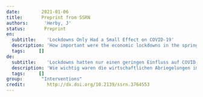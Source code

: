 ```yaml
---
date:        2021-01-06
title:       Preprint from SSRN
authors:      'Herby, J'
status:       Preprint
en:
  subtitle:    'Lockdowns Only Had a Small Effect on COVID-19'
  description: 'How important were the economic lockdowns in the spring of 2020 in curbing the COVID-19 pandemic and how important was lockdown as compared to voluntary changes in behavior? In the spring, the overall social response to the COVID-19 pandemic consisted of a mix of voluntary and government mandated behavioral changes. Voluntary behavioral changes occurred on the basis of information, such as the number of people infected and the number of COVID-19-deaths, and on the basis of the signal value associated with the official lockdown combined with appeals to the population to change its behavior. Mandated behavioral changes took place as a result of the banning of certain activities deemed non-essential. Studies which differentiate between the two types of behavioral change find that, on average, mandated behavioral changes accounts for only 9% (median: 0%) of the total effect on the growth of the pandemic stemming from behavioral changes. The remaining 91% (median: 100%) of the effect was due to voluntary behavioral changes. This is excluding the effect of curfew and facemasks, which were not employed in all countries.'
  tags:     []
de: 
  subtitle:    'Lockdowns hatten nur einen geringen Einfluss auf COVID-19'
  description: 'Wie wichtig waren die wirtschaftlichen Abriegelungen im Frühjahr 2020 für die Eindämmung der COVID-19-Pandemie, und wie wichtig waren Abriegelungen im Vergleich zu freiwilligen Verhaltensänderungen? Im Frühjahr bestand die allgemeine gesellschaftliche Reaktion auf die COVID-19-Pandemie aus einer Mischung aus freiwilligen und staatlich verordneten Verhaltensänderungen. Freiwillige Verhaltensänderungen erfolgten auf der Grundlage von Informationen, wie der Zahl der Infizierten und der COVID-19-Toten, und auf der Grundlage des Signalwerts, der mit der offiziellen Abriegelung verbunden war, kombiniert mit Appellen an die Bevölkerung, ihr Verhalten zu ändern. Aufgezwungene Verhaltensänderungen erfolgten durch das Verbot bestimmter, als unwichtig erachteter Aktivitäten. Studien, die zwischen den beiden Arten von Verhaltensänderungen unterscheiden, kommen zu dem Ergebnis, dass die verordneten Verhaltensänderungen im Durchschnitt nur 9 % (Median: 0 %) des Gesamteffekts auf das Wachstum der Pandemie ausmachen, der auf Verhaltensänderungen zurückzuführen ist. Die restlichen 91 % (Median: 100 %) des Effekts sind auf freiwillige Verhaltensänderungen zurückzuführen. Nicht berücksichtigt sind dabei die Auswirkungen von Ausgangssperren und Gesichtsmasken, die nicht in allen Ländern eingesetzt wurden.'
  tags:     []
group:       "Interventions"
credit:        http://dx.doi.org/10.2139/ssrn.3764553
---
```

